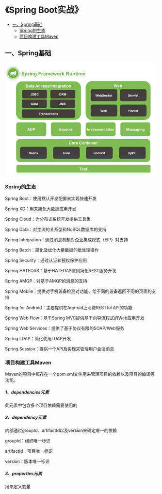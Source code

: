 # 《Spring Boot实战》
   * [一、Spring基础](#一Spring基础)  
     * [Spring的生态](#Spring的生态)  
     * [项目构建工具Maven](#项目构建工具Maven)  

## 一、Spring基础
<div align="center">
 <img src="../图片/SpringBoot/Spring模块图.jpg">
</div>

### Spring的生态

Spring Boot：使用默认开发配置来实现快速开发  

Spring XD：用来简化大数据应用开发  

Spring Cloud：为分布式系统开发提供工具集  

Spring Data：对主流的关系型和NoSQL数据库的支持  

Spring Integration：通过消息机制对企业集成模式（EIP）对支持  

Spring Batch：简化及优化大量数据的批处理操作  

Spring Security：通过认证和授权保护应用  

Spring HATEOAS：基于HATEOAS原则简化REST服务开发  

Spring AMQP：对基于AMQP的消息的支持  

Spring Mobile：提供对手机设备检测对功能，给不同的设备返回不同的页面的支持  

Spring for Android：主要提供在Android上消费RESTful API的功能  

Spring Web Flow：基于Spring MVC提供基于向导流程式的Web应用开发  

Spring Web Services：提供了基于协议有限的SOAP/Web服务  

Spring LDAP：简化使用LDAP开发  

Spring Session：提供一个API及实现来管理用户会话消息  

### 项目构建工具Maven

Maven的项目中都存在一个pom.xml文件用来管理项目的依赖以及项目的编译等功能。  

##### 1、dependencies元素

此元素中包含多个项目依赖需要使用的<dependency></dependency>  

##### 2、dependency元素

内部通过groupId、artifactId以及version来确定唯一的依赖  

groupId：组织唯一标识  

artifactId：项目唯一标识  

version：版本唯一标识  

##### 3、properties元素

用来定义变量  

